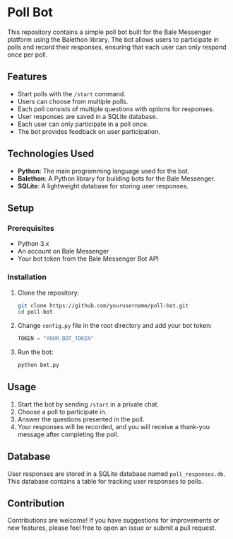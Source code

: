 # Poll Bot

This repository contains a simple poll bot built for the Bale Messenger platform using the Balethon library. The bot allows users to participate in polls and record their responses, ensuring that each user can only respond once per poll.

## Features

- Start polls with the `/start` command.
- Users can choose from multiple polls.
- Each poll consists of multiple questions with options for responses.
- User responses are saved in a SQLite database.
- Each user can only participate in a poll once.
- The bot provides feedback on user participation.

## Technologies Used

- **Python**: The main programming language used for the bot.
- **Balethon**: A Python library for building bots for the Bale Messenger.
- **SQLite**: A lightweight database for storing user responses.

## Setup

### Prerequisites

- Python 3.x
- An account on Bale Messenger
- Your bot token from the Bale Messenger Bot API

### Installation

1. Clone the repository:
   ```bash
   git clone https://github.com/yourusername/poll-bot.git
   cd poll-bot
   ```

2. Change `config.py` file in the root directory and add your bot token:
   ```python
   TOKEN = "YOUR_BOT_TOKEN"
   ```

3. Run the bot:
   ```bash
   python bot.py
   ```

## Usage

1. Start the bot by sending `/start` in a private chat.
2. Choose a poll to participate in.
3. Answer the questions presented in the poll.
4. Your responses will be recorded, and you will receive a thank-you message after completing the poll.

## Database

User responses are stored in a SQLite database named `poll_responses.db`. This database contains a table for tracking user responses to polls.

## Contribution

Contributions are welcome! If you have suggestions for improvements or new features, please feel free to open an issue or submit a pull request.

